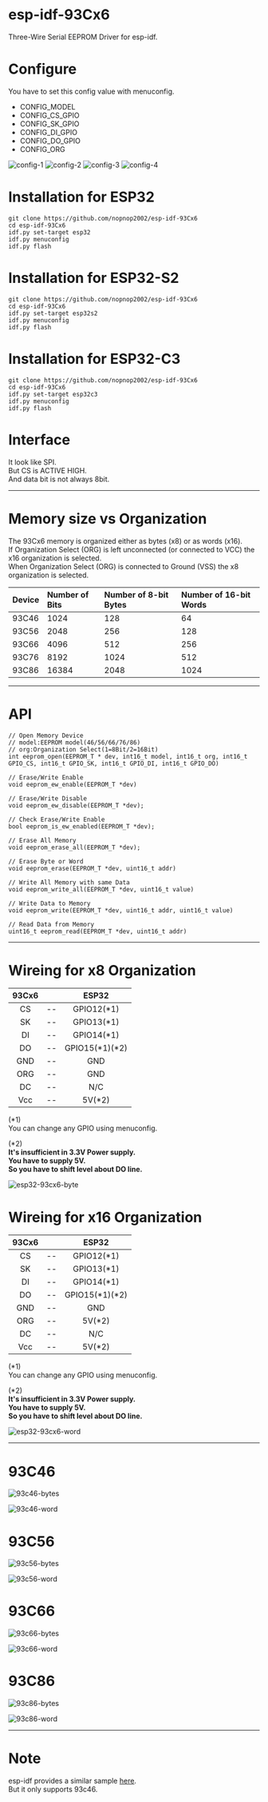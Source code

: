 # esp-idf-93Cx6
Three-Wire Serial EEPROM Driver for esp-idf.

# Configure
You have to set this config value with menuconfig.   
- CONFIG_MODEL   
- CONFIG_CS_GPIO   
- CONFIG_SK_GPIO   
- CONFIG_DI_GPIO   
- CONFIG_DO_GPIO   
- CONFIG_ORG   

![config-1](https://user-images.githubusercontent.com/6020549/79813215-fae74080-83b5-11ea-8b74-5f7e92977763.jpg)
![config-2](https://user-images.githubusercontent.com/6020549/79813213-fa4eaa00-83b5-11ea-8be8-ee6195dc1491.jpg)
![config-3](https://user-images.githubusercontent.com/6020549/79813211-f91d7d00-83b5-11ea-86ab-d44a1e82d637.jpg)
![config-4](https://user-images.githubusercontent.com/6020549/79813216-fae74080-83b5-11ea-904f-587c6cea2a1c.jpg)

# Installation for ESP32
```
git clone https://github.com/nopnop2002/esp-idf-93Cx6
cd esp-idf-93Cx6
idf.py set-target esp32
idf.py menuconfig
idf.py flash
```

# Installation for ESP32-S2
```
git clone https://github.com/nopnop2002/esp-idf-93Cx6
cd esp-idf-93Cx6
idf.py set-target esp32s2
idf.py menuconfig
idf.py flash
```

# Installation for ESP32-C3
```
git clone https://github.com/nopnop2002/esp-idf-93Cx6
cd esp-idf-93Cx6
idf.py set-target esp32c3
idf.py menuconfig
idf.py flash
```

# Interface

It look like SPI.   
But CS is ACTIVE HIGH.   
And data bit is not always 8bit.   

---

# Memory size vs Organization

The 93Cx6 memory is organized either as bytes (x8) or as words (x16).   
If Organization Select (ORG) is left unconnected (or connected to VCC) the x16 organization is selected.   
When Organization Select (ORG) is connected to Ground (VSS) the x8 organization is selected.    

|Device|Number of Bits|Number of 8-bit Bytes|Number of 16-bit Words|
|:---|:---|:---|:---|
|93C46|1024|128|64|
|93C56|2048|256|128|
|93C66|4096|512|256|
|93C76|8192|1024|512|
|93C86|16384|2048|1024|

---

# API

```
// Open Memory Device
// model:EEPROM model(46/56/66/76/86)
// org:Organization Select(1=8Bit/2=16Bit)
int eeprom_open(EEPROM_T * dev, int16_t model, int16_t org, int16_t GPIO_CS, int16_t GPIO_SK, int16_t GPIO_DI, int16_t GPIO_DO)

// Erase/Write Enable
void eeprom_ew_enable(EEPROM_T *dev)

// Erase/Write Disable
void eeprom_ew_disable(EEPROM_T *dev);

// Check Erase/Write Enable
bool eeprom_is_ew_enabled(EEPROM_T *dev);

// Erase All Memory
void eeprom_erase_all(EEPROM_T *dev);

// Erase Byte or Word
void eeprom_erase(EEPROM_T *dev, uint16_t addr)

// Write All Memory with same Data
void eeprom_write_all(EEPROM_T *dev, uint16_t value)

// Write Data to Memory
void eeprom_write(EEPROM_T *dev, uint16_t addr, uint16_t value)

// Read Data from Memory
uint16_t eeprom_read(EEPROM_T *dev, uint16_t addr)
```

---

# Wireing for x8 Organization

|93Cx6||ESP32|
|:-:|:-:|:-:|
|CS|--|GPIO12(*1)|
|SK|--|GPIO13(*1)|
|DI|--|GPIO14(*1)|
|DO|--|GPIO15(*1)(*2)|
|GND|--|GND|
|ORG|--|GND|
|DC|--|N/C|
|Vcc|--|5V(*2)|

(*1)   
You can change any GPIO using menuconfig.   

(*2)   
**It's insufficient in 3.3V Power supply.**   
**You have to supply 5V.**   
**So you have to shift level about DO line.**   

![esp32-93cx6-byte](https://user-images.githubusercontent.com/6020549/79865683-855f8c80-8416-11ea-9291-8c6f1168bf5a.jpg)

# Wireing for x16 Organization

|93Cx6||ESP32|
|:-:|:-:|:-:|
|CS|--|GPIO12(*1)|
|SK|--|GPIO13(*1)|
|DI|--|GPIO14(*1)|
|DO|--|GPIO15(*1)(*2)|
|GND|--|GND|
|ORG|--|5V(*2)|
|DC|--|N/C|
|Vcc|--|5V(*2)|

(*1)   
You can change any GPIO using menuconfig.   


(*2)   
**It's insufficient in 3.3V Power supply.**   
**You have to supply 5V.**   
**So you have to shift level about DO line.**   

![esp32-93cx6-word](https://user-images.githubusercontent.com/6020549/79865692-885a7d00-8416-11ea-95f6-ebd20640af7c.jpg)

---

# 93C46
![93c46-bytes](https://user-images.githubusercontent.com/6020549/79813724-67af0a80-83b7-11ea-9298-2411dc440067.jpg)

![93c46-word](https://user-images.githubusercontent.com/6020549/79813729-6978ce00-83b7-11ea-99a8-89958a521215.jpg)

# 93C56
![93c56-bytes](https://user-images.githubusercontent.com/6020549/79813752-7990ad80-83b7-11ea-9454-6c0f213855d0.jpg)

![93c56-word](https://user-images.githubusercontent.com/6020549/79813759-7bf30780-83b7-11ea-9c88-1dcf4a2bdb66.jpg)

# 93C66
![93c66-bytes](https://user-images.githubusercontent.com/6020549/79813777-8ca37d80-83b7-11ea-9c6d-48368bb2b6e2.jpg)

![93c66-word](https://user-images.githubusercontent.com/6020549/79813786-90370480-83b7-11ea-94d2-c9794da5e51a.jpg)

# 93C86
![93c86-bytes](https://user-images.githubusercontent.com/6020549/79813799-99c06c80-83b7-11ea-9ef5-4c3d2689dda5.jpg)

![93c86-word](https://user-images.githubusercontent.com/6020549/79813802-9c22c680-83b7-11ea-8021-bd04add299f9.jpg)

---
# Note
esp-idf provides a similar sample [here](https://github.com/espressif/esp-idf/tree/master/examples/peripherals/spi_master/hd_eeprom).   
But it only supports 93c46.   

